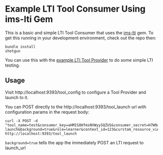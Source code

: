 # Example LTI Tool Consumer Using ims-lti Gem

This is a basic and simple LTI Tool Consumer that uses the
[ims-lti](https://github.com/instructure/ims-lti) gem.
To get this running in your development environment, check out the repo then:

    bundle install
    shotgun

You can use this with the [example LTI Tool Provider](https://github.com/instructure/lti_tool_provider_example)
to do some simple LTI testing.

## Usage
Visit http://localhost:9393/tool_config to configure a Tool Provider and launch to it.

You can POST directly to the http://localhost:9393/tool_launch url with configuration params in the request body:

```
curl -X POST -d "tool_name=test&consumer_key=aHM1S8HfmsNVWyySQZUS&consumer_secret=H7W9aAKsrwCowHZhSs9M&launch_url=http%3A%2F%2Flocalhost%3A3000%2Flti-launch&background=true&role=learner&context_id=123&curstom_resource_view=DEFAULT&resource_lookup_type=EXERCISE_BY_PARENT_ID&custom_resource_lookup_value=571e7b895fad558029000044&parent_group_id=571e753e5fad55a7f500000f" http://localhost:9393/tool_launch
```

`background=true` tells the app the immediately POST an LTI request to launch_url
